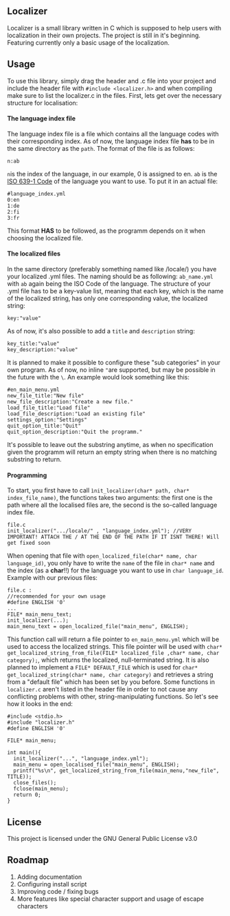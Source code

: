## Localizer
Localizer is a small library written in C which is supposed to help users with localization in their own projects.
The project is still in it's beginning. Featuring currently only a basic usage of the localization.
## Usage
To use this library, simply drag the header and .c file into your project and include the header file with 
``#include <localizer.h>`` and when compiling make sure to list the localizer.c in the files.
First, lets get over the necessary structure for localisation:
#### The language index file
The language index file is a file which contains all the language codes with their corresponding index. As of now, the language index file **has** to be in the same directory as the `path`. The format of the file is as follows:
```
n:ab
```
`n`is the index of the language, in our example, 0 is assigned to en. `ab` is the [ISO 639-1 Code](https://en.wikipedia.org/wiki/List_of_ISO_639-1_codes) of the language you want to use. To put it in an actual file:
```
#language_index.yml
0:en
1:de
2:fi
3:fr
```
This format **HAS** to be followed, as the programm depends on it when choosing the localized file.
#### The localized files
In the same directory (preferably something named like /locale/) you have your localized .yml files. The naming should be as following:
`ab_name.yml` with `ab` again being the ISO Code of the language.
The structure of your .yml file has to be a key-value list, meaning that each key, which is the name of the localized string, has only one corresponding value, the localized string:
```
key:"value"
```
As of now, it's also possible to add a `title` and `description` string:
```
key_title:"value"
key_description:"value"
```
It is planned to make it possible to configure these "sub categories" in your own program.
As of now, no inline `"`are supported, but may be possible in the future with the `\`. An example would look something like this:
```
#en_main_menu.yml
new_file_title:"New file"
new_file_description:"Create a new file."
load_file_title:"Load file"
load_file_description:"Load an existing file"
settings_option:"Settings"
quit_option_title:"Quit"
quit_option_description:"Quit the programm."
```
It's possible to leave out the substring anytime, as when no specification given the programm will return an empty string when there is no matching substring to return.

#### Programming
To start, you first have to call `ìnit_localizer(char* path, char* index_file_name)`, the functions takes two arguments: the first one is the path where all the localised files are, the second is the so-called language index file.
```
file.c
init_localizer(".../locale/" , "language_index.yml"); //VERY IMPORTANT! ATTACH THE / AT THE END OF THE PATH IF IT ISNT THERE! Will get fixed soon
```
When opening that file with `open_localized_file(char* name, char language_id)`, you only have to write the `name` of the file in `char* name` and the index (as a **char**!!) for the language you want to use in `char language_id`.
Example with our previous files:
```
file.c :
//recommended for your own usage
#define ENGLISH '0'
...
FILE* main_menu_text;
init_localizer(...);
main_menu_text = open_localized_file("main_menu", ENGLISH);
```
This function call will return a file pointer to `en_main_menu.yml` which will be used to access the localized strings. This file pointer will be used with `char* get_localized_string_from_file(FILE* localized_file ,char* name, char category);`, which returns the localized, null-terminated string. It is also planned to implement a `FILE* DEFAULT_FILE` which is used for `char* get_localized_string(char* name, char category)` and retrieves a string from a "default file" which has been set by you before. 
Some functions in `localizer.c` aren't listed in the header file in order to not cause any conflicting problems with other, string-manipulating functions.
So let's see how it looks in the end:
```
#include <stdio.h>
#include "localizer.h"
#define ENGLISH '0'

FILE* main_menu;

int main(){
  init_localizer("...", "language_index.yml");
  main_menu = open_localised_file("main_menu", ENGLISH);
  printf("%s\n", get_localized_string_from_file(main_menu,"new_file", TITLE));
  close_files();
  fclose(main_menu);
  return 0;
}
```

## License
This project is licensed under the GNU General Public License v3.0
## Roadmap
1. Adding documentation
2. Configuring install script
3. Improving code / fixing bugs
4. More features like special character support and usage of escape characters
